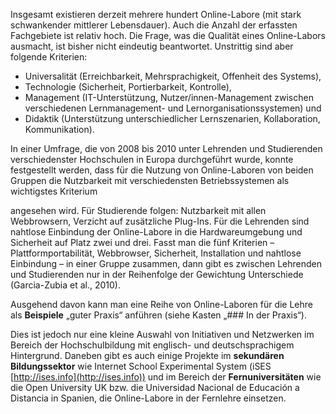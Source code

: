 Insgesamt existieren derzeit mehrere hundert Online-Labore (mit stark schwankender mittlerer Lebensdauer). Auch die Anzahl der erfassten Fachgebiete ist relativ hoch. Die Frage, was die Qualität eines Online-Labors ausmacht, ist bisher nicht eindeutig beantwortet. Unstrittig sind aber folgende Kriterien:

- Universalität (Erreichbarkeit, Mehrsprachigkeit, Offenheit des Systems),
- Technologie (Sicherheit, Portierbarkeit, Kontrolle),
- Management (IT-Unterstützung, Nutzer/innen-Management zwischen verschiedenen Lernmanagement- und Lernorganisationssystemen) und
- Didaktik (Unterstützung unterschiedlicher Lernszenarien, Kollaboration, Kommunikation).

In einer Umfrage, die von 2008 bis 2010 unter Lehrenden und Studierenden verschiedenster Hochschulen in Europa durchgeführt wurde, konnte festgestellt werden, dass für die Nutzung von Online-Laboren von beiden Gruppen die Nutzbarkeit mit verschiedensten Betriebssystemen als wichtigstes Kriterium

angesehen wird. Für Studierende folgen: Nutzbarkeit mit allen Webbrowsern, Verzicht auf zusätzliche Plug-Ins. Für die Lehrenden sind nahtlose Einbindung der Online-Labore in die Hardwareumgebung und Sicherheit auf Platz zwei und drei. Fasst man die fünf Kriterien – Plattformportabilität, Webbrowser, Sicherheit, Installation und nahtlose Einbindung – in einer Gruppe zusammen, dann gibt es zwischen Lehrenden und Studierenden nur in der Reihenfolge der Gewichtung Unterschiede (Garcia-Zubia et al., 2010).

Ausgehend davon kann man eine Reihe von Online-Laboren für die Lehre als **Beispiele** „guter Praxis“ anführen (siehe Kasten „### In der Praxis“).

Dies ist jedoch nur eine kleine Auswahl von Initiativen und Netzwerken im Bereich der Hochschulbildung mit englisch- und deutschsprachigem Hintergrund. Daneben gibt es auch einige Projekte im **sekundären Bildungssektor** wie Internet School Experimental System (iSES [http://ises.info](http://ises.info)) und im Bereich der **Fernuniversitäten** wie die Open University UK bzw. die Universidad Nacional de Educación a Distancia in Spanien, die Online-Labore in der Fernlehre einsetzen.
